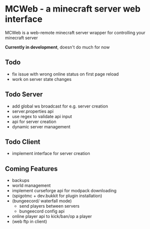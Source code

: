 # MCWeb - a minecraft server web interface

MCWeb is a web-remote minecraft server wrapper for controlling your minecraft server  

**Currently in development**, doesn't do much for now

## Todo
* fix issue with wrong online status on first page reload
* work on server state changes

## Todo Server
* add global ws broadcast for e.g. server creation
* server.properties api
* use regex to validate api input
* api for server creation
* dynamic server management

## Todo Client
* implement interface for server creation

## Coming Features
* backups
* world management
* implement curseforge api for modpack downloading
* (spigotmc + dev.bukkit for plugin installation)
* (bungeecord/ waterfall mode)
  * send players between servers
  * bungeecord config api
* online player api to kick/ban/op a player
* (web ftp in client)
